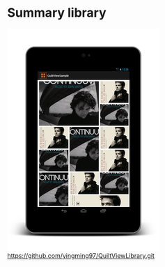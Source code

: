 # Summary library

![QuiltView](image/img_quilt_view_library.png)
https://github.com/yingming97/QuiltViewLibrary.git